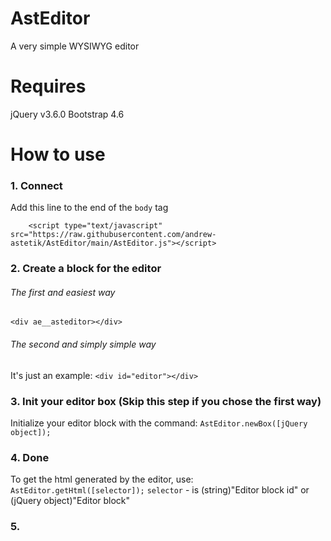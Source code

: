 # AstEditor
A very simple WYSIWYG editor

# Requires
jQuery v3.6.0
Bootstrap 4.6

# How to use

### 1. Connect
Add this line to the end of the `body` tag
```
	<script type="text/javascript" src="https://raw.githubusercontent.com/andrew-astetik/AstEditor/main/AstEditor.js"></script>
```

### 2. Create a block for the editor
###### The first and easiest way
`<div ae__asteditor></div>`
###### The second and simply simple way
It's just an example: `<div id="editor"></div>`

### 3. Init your editor box (Skip this step if you chose the first way)
Initialize your editor block with the command: `AstEditor.newBox([jQuery object]);`

### 4. Done
To get the html generated by the editor, use: `AstEditor.getHtml([selector]);`
`selector` - is (string)"Editor block id" or (jQuery object)"Editor block"

### 5. 